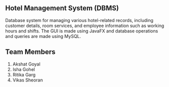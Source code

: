 ## Hotel Management System (DBMS)

Database system for managing various hotel-related records, including customer details, room services, and employee information such as working hours and shifts. The GUI is made using JavaFX and database operations and queries are made using MySQL.


## Team Members

1. Akshat Goyal
2. Isha Gohel
3. Ritika Garg
4. Vikas Sheoran

